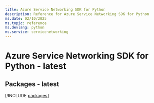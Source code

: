 ```yaml
---
title: Azure Service Networking SDK for Python
description: Reference for Azure Service Networking SDK for Python
ms.date: 02/10/2025
ms.topic: reference
ms.devlang: python
ms.service: servicenetworking
---
```

# Azure Service Networking SDK for Python - latest
## Packages - latest
[!INCLUDE [packages](service-networking-index.md)]
